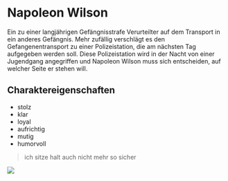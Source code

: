 # Napoleon Wilson

Ein zu einer langjährigen Gefängnisstrafe Verurteilter auf dem Transport in ein anderes Gefängnis. Mehr zufällig verschlägt es den Gefangenentransport zu einer Polizeistation, die am nächsten Tag aufgegeben werden soll. Diese Polizeistation wird in der Nacht von einer Jugendgang angegriffen und Napoleon Wilson muss sich entscheiden, auf welcher Seite er stehen will.

## Charaktereigenschaften

* stolz
* klar
* loyal
* aufrichtig
* mutig
* humorvoll

> ich sitze halt auch nicht mehr so sicher

<img src="https://dienachtderlebendentexte.files.wordpress.com/2015/01/assault-01.jpg"/>
